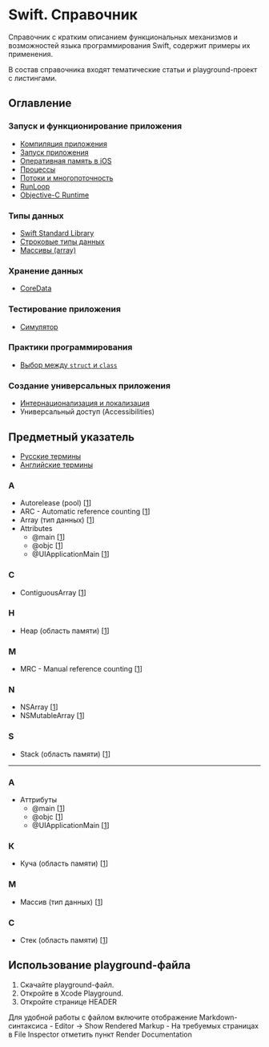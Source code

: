 # Swift. Справочник
Справочник с кратким описанием функциональных механизмов и возможностей языка программирования Swift, содержит примеры их применения.

В состав справочника входят тематические статьи и playground-проект с листингами.

## Оглавление

### Запуск и функционирование приложения

- [Компиляция приложения](./AppCompilation.md)
- [Запуск приложения](./AppExecution.md#launch)
- [Оперативная память в iOS](./MemoryManagement.md)
- [Процессы](./AppExecution.md#processes)
- [Потоки и многопоточность](/Thearding.md)
- [RunLoop](./RunLoop.md)
- [Objective-C Runtime](./ObjectiveCRuntime.md)

### Типы данных

-	[Swift Standard Library](./SwiftStandardLibrary.md)
-	[Строковые типы данных](./String.md)
-	[Массивы (array)](./Array.md)

### Хранение данных

- [CoreData](./CoreData.md)

### Тестирование приложения

- [Симулятор](./Simulator.md)

### Практики программирования

- [Выбор между `struct` и `class`](./StructClassChoise.md)

### Создание универсальных приложения

- [Интернационализация и локализация](./Localization.md)
- Универсальный доступ (Accessibilities)

## Предметный указатель

- [Русские термины](#rus)
- [Английские термины](#eng)

<a id="eng"></a>
### A
- Autorelease (pool) [[1](/MemoryManagement.md#autoreleasepool)]
- ARC - Automatic reference counting [[1](/MemoryManagement.md#arc)]
- Array (тип данных) [[1](/Array.md#array)]
- Attributes
	- @main [[1](./AppExecution.md#launch)]
	- @objc [[1](/ObjectiveCRuntime.md)]
	- @UIApplicationMain [[1](./AppExecution.md#launch)]

### C
- ContiguousArray [[1](/Array.md#contiguousarray)]

### H
- Heap (область памяти) [[1](/MemoryManagement.md#heap)]

### M
- MRC - Manual reference counting [[1](/MemoryManagement.md#mrc)]

### N
- NSArray [[1](/Array.md#nsarray)]
- NSMutableArray [[1](/Array.md#nsmutablearray)]

### S
- Stack (область памяти) [[1](/MemoryManagement.md#stack)]

---
<a id="rus"></a>
### А
- Аттрибуты
	- @main [[1](./AppExecution.md#launch)]
	- @objc [[1](/ObjectiveCRuntime.md)]
	- @UIApplicationMain [[1](./AppExecution.md#launch)]

### К
- Куча (область памяти) [[1](/MemoryManagement.md#heap)]

### М
- Массив (тип данных) [[1](/Array.md#array)]

### С
- Стек (область памяти) [[1](/MemoryManagement.md#stack)]


## Использование playground-файла

1. Скачайте playground-файл.
2. Откройте в Xcode Playground.
3. Откройте странице HEADER

Для удобной работы с файлом включите отображение Markdown-синтаксиса
	- Editor -> Show Rendered Markup
	- На требуемых страницах в File Inspector отметить пункт Render Documentation

